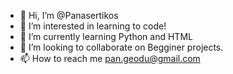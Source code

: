 - 👋 Hi, I’m @Panasertikos
- 👀 I’m interested in learning to code!
- 🌱 I’m currently learning Python and HTML 
- 💞️ I’m looking to collaborate on Begginer projects.
- 📫 How to reach me pan.geodu@gmail.com

<!---
Panasertikos/Panasertikos is a ✨ special ✨ repository because its `README.md` (this file) appears on your GitHub profile.
You can click the Preview link to take a look at your changes.
--->
